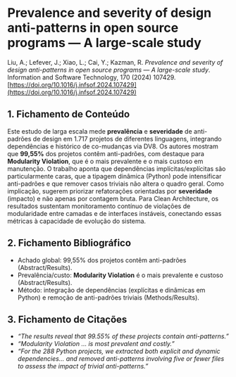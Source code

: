 # Prevalence and severity of design anti-patterns in open source programs — A large-scale study

Liu, A.; Lefever, J.; Xiao, L.; Cai, Y.; Kazman, R. *Prevalence and severity of design anti-patterns in open source programs — A large-scale study*. Information and Software Technology, 170 (2024) 107429. [https://doi.org/10.1016/j.infsof.2024.107429](https://doi.org/10.1016/j.infsof.2024.107429)

## 1. Fichamento de Conteúdo

Este estudo de larga escala mede **prevalência** e **severidade** de anti-padrões de design em 1.717 projetos de diferentes linguagens, integrando dependências e histórico de co-mudanças via DV8. Os autores mostram que **99,55%** dos projetos contêm anti-padrões, com destaque para **Modularity Violation**, que é o mais prevalente e o mais custoso em manutenção. O trabalho aponta que dependências implícitas/explícitas são particularmente caras, que a tipagem dinâmica (Python) pode intensificar anti-padrões e que remover casos triviais não altera o quadro geral. Como implicação, sugerem priorizar refatorações orientadas por **severidade** (impacto) e não apenas por contagem bruta. Para Clean Architecture, os resultados sustentam monitoramento contínuo de violações de modularidade entre camadas e de interfaces instáveis, conectando essas métricas à capacidade de evolução do sistema.

## 2. Fichamento Bibliográfico

* Achado global: 99,55% dos projetos contêm anti-padrões (Abstract/Results).
* Prevalência/custo: **Modularity Violation** é o mais prevalente e custoso (Abstract/Results).
* Método: integração de dependências (explícitas e dinâmicas em Python) e remoção de anti-padrões triviais (Methods/Results).

## 3. Fichamento de Citações

* _“The results reveal that 99.55% of these projects contain anti-patterns.”_
* _“Modularity Violation … is most prevalent and costly.”_
* _“For the 288 Python projects, we extracted both explicit and dynamic dependencies… and removed anti-patterns involving five or fewer files to assess the impact of trivial anti-patterns.”_
